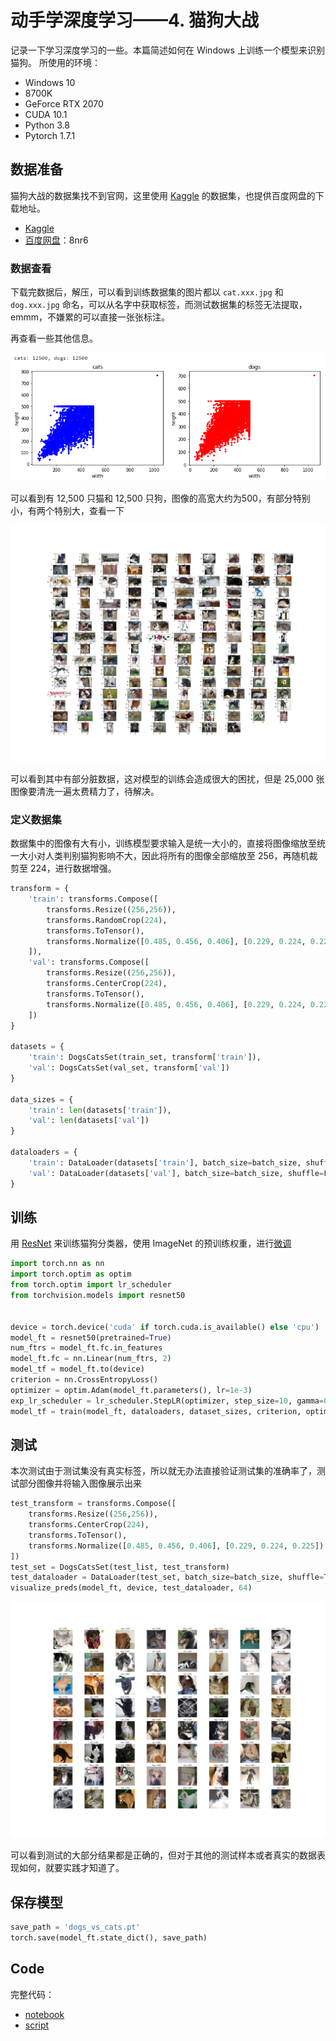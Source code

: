 # 动手学深度学习——4. 猫狗大战

记录一下学习深度学习的一些。本篇简述如何在 Windows 上训练一个模型来识别猫狗。
所使用的环境：

- Windows 10
- 8700K
- GeForce RTX 2070
- CUDA 10.1
- Python 3.8
- Pytorch 1.7.1

## 数据准备

猫狗大战的数据集找不到官网，这里使用 [Kaggle](https://www.kaggle.com/) 的数据集，也提供百度网盘的下载地址。

- [Kaggle](https://www.kaggle.com/c/dogs-vs-cats/data)
- [百度网盘](https://pan.baidu.com/s/1NgIqeF5Fghm6RLcupiy8sQ)：8nr6

### 数据查看

下载完数据后，解压，可以看到训练数据集的图片都以 `cat.xxx.jpg` 和 `dog.xxx.jpg` 命名，可以从名字中获取标签，而测试数据集的标签无法提取，emmm，不嫌累的可以直接一张张标注。

再查看一些其他信息。

![pics1](../pics/blog4-1.png)

可以看到有 12,500 只猫和 12,500 只狗，图像的高宽大约为500，有部分特别小，有两个特别大，查看一下

![pics2](../pics/blog4-2.jpg)

可以看到其中有部分脏数据，这对模型的训练会造成很大的困扰，但是 25,000 张图像要清洗一遍太费精力了，待解决。

### 定义数据集

数据集中的图像有大有小，训练模型要求输入是统一大小的，直接将图像缩放至统一大小对人类判别猫狗影响不大，因此将所有的图像全部缩放至 256，再随机裁剪至 224，进行数据增强。

```python
transform = {
    'train': transforms.Compose([
        transforms.Resize((256,256)),
        transforms.RandomCrop(224),
        transforms.ToTensor(),
        transforms.Normalize([0.485, 0.456, 0.406], [0.229, 0.224, 0.225])
    ]),
    'val': transforms.Compose([
        transforms.Resize((256,256)),
        transforms.CenterCrop(224),
        transforms.ToTensor(),
        transforms.Normalize([0.485, 0.456, 0.406], [0.229, 0.224, 0.225])
    ])
}

datasets = {
    'train': DogsCatsSet(train_set, transform['train']),
    'val': DogsCatsSet(val_set, transform['val'])
}

data_sizes = {
    'train': len(datasets['train']),
    'val': len(datasets['val'])
}

dataloaders = {
    'train': DataLoader(datasets['train'], batch_size=batch_size, shuffle=True, pin_memory=True),
    'val': DataLoader(datasets['val'], batch_size=batch_size, shuffle=False, pin_memory=False)
}
```

## 训练

用 [ResNet](https://arxiv.org/abs/1512.03385) 来训练猫狗分类器，使用 ImageNet 的预训练权重，进行[微调](https://pytorch.org/tutorials/beginner/transfer_learning_tutorial.html)

```python
import torch.nn as nn
import torch.optim as optim
from torch.optim import lr_scheduler
from torchvision.models import resnet50


device = torch.device('cuda' if torch.cuda.is_available() else 'cpu')
model_ft = resnet50(pretrained=True)
num_ftrs = model_ft.fc.in_features
model_ft.fc = nn.Linear(num_ftrs, 2)
model_tf = model_ft.to(device)
criterion = nn.CrossEntropyLoss()
optimizer = optim.Adam(model_ft.parameters(), lr=1e-3)
exp_lr_scheduler = lr_scheduler.StepLR(optimizer, step_size=10, gamma=0.1)
model_tf = train(model_ft, dataloaders, dataset_sizes, criterion, optimizer, exp_lr_scheduler, device, 20)
```

## 测试

本次测试由于测试集没有真实标签，所以就无办法直接验证测试集的准确率了，测试部分图像并将输入图像展示出来

```python
test_transform = transforms.Compose([
    transforms.Resize((256,256)),
    transforms.CenterCrop(224),
    transforms.ToTensor(),
    transforms.Normalize([0.485, 0.456, 0.406], [0.229, 0.224, 0.225])
])
test_set = DogsCatsSet(test_list, test_transform)
test_dataloader = DataLoader(test_set, batch_size=batch_size, shuffle=True, pin_memory=True)
visualize_preds(model_ft, device, test_dataloader, 64)
```

![pics3](../pics/blog4-3.jpg)

可以看到测试的大部分结果都是正确的，但对于其他的测试样本或者真实的数据表现如何，就要实践才知道了。

## 保存模型

```python
save_path = 'dogs_vs_cats.pt'
torch.save(model_ft.state_dict(), save_path)
```

## Code

完整代码：

- [notebook](../code/4.DogsVsCats/dogs_vs_cats.ipynb)
- [script](../code/4.DogsVsCats/dogs_vs_cats.py)